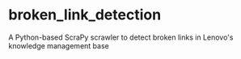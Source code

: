 # broken_link_detection
 A Python-based ScraPy scrawler to detect broken links in Lenovo's knowledge management base
